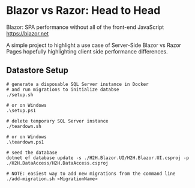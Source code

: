 # Blazor vs Razor: Head to Head

Blazor: SPA performance without all of the front-end JavaScript https://blazor.net

A simple project to highlight a use case of Server-Side Blazor vs Razor Pages hopefully highlighting client side 
performance differences.

## Datastore Setup

```shell
# generate a disposable SQL Server instance in Docker
# and run migrations to initialize databse
./setup.sh

# or on Windows
.\setup.ps1

# delete temporary SQL Server instance
./teardown.sh

# or on Windows
.\teardown.ps1

# seed the database
dotnet ef database update -s ./H2H.Blazor.UI/H2H.Blazor.UI.csproj -p ./H2H.DataAccess/H2H.DataAccess.csproj

# NOTE: easiest way to add new migrations from the command line
./add-migration.sh <MigrationName>
```
